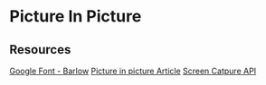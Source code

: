 # Picture In Picture

## Resources
[Google Font - Barlow](https://fonts.google.com/specimen/Barlow?query=barl)
[Picture in picture Article](https://css-tricks.com/an-introduction-to-the-picture-in-picture-web-api/)
[Screen Catpure API](https://developer.mozilla.org/en-US/docs/Web/API/Screen_Capture_API/Using_Screen_Capture)